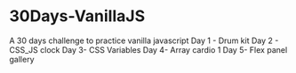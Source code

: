 # 30Days-VanillaJS
A 30 days challenge to practice vanilla javascript
Day 1 - Drum kit
Day 2 - CSS_JS clock
Day 3- CSS Variables 
Day 4- Array cardio 1
Day 5- Flex panel gallery

